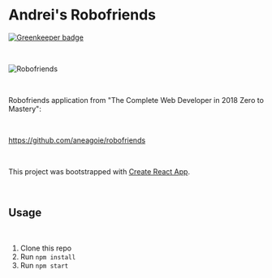 # Andrei's Robofriends

[![Greenkeeper badge](https://badges.greenkeeper.io/toto011/robofriends.svg)](https://greenkeeper.io/)

<br/>

![Robofriends](https://i.imgur.com/wDrhV6p.png "Andrei's Robofriends")

<br/>

Robofriends application from "The Complete Web Developer in 2018 Zero to Mastery":

<br/>

https://github.com/aneagoie/robofriends 

<br/>

This project was bootstrapped with [Create React App](https://github.com/facebook/create-react-app).

<br/>

## Usage

<br/>

1. Clone this repo
2. Run `npm install`
3. Run `npm start`